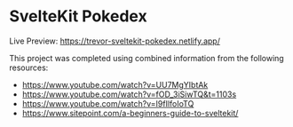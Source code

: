 # SvelteKit Pokedex

Live Preview: https://trevor-sveltekit-pokedex.netlify.app/

This project was completed using combined information from the following resources:

- https://www.youtube.com/watch?v=UU7MgYIbtAk
- https://www.youtube.com/watch?v=fOD_3iSiwTQ&t=1103s
- https://www.youtube.com/watch?v=I9fIlfoIoTQ
- https://www.sitepoint.com/a-beginners-guide-to-sveltekit/
